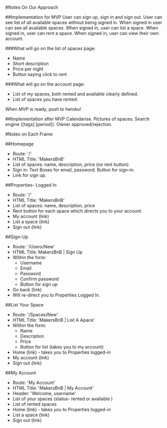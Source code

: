 #Notes On Our Approach

##Implementation for MVP
User can sign up, sign in and sign out.
User can see list of all available spaces without being signed in.
When signed in user can see all available spaces.
When signed in, user can list a space.
When signed in, user can rent a space.
When signed in, user can view their own account.

###What will go on the list of spaces page:
- Name
- Short description
- Price per night
- Button saying click to rent

###What will go on the account page:
- List of my spaces, both rented and available clearly defined.
- List of spaces you have rented.

When MVP is ready, push to heroku!

##Implementation after MVP
Calendarise.
Pictures of spaces.
Search engine ([tags] [period]).
Owner approved/rejection.


#Notes on Each Frame

##Homepage
- Route: '/'
- HTML Title: 'MakersBnB'
- List of spaces: name, description, price (no rent button)
- Sign in: Text Boxes for email, password. Button for sign-in.
- Link for sign up.

##Properties- Logged In
- Route: '/'
- HTML Title: 'MakersBnB'
- List of spaces: name, description, price
- Rent button for each space which directs you to your account
- My account (link)
- List a space (link)
- Sign out (link)

##Sign-Up
- Route: '/Users/New'
- HTML Title: MakersBnB | Sign Up
- Within the form:
  - Username
  - Email
  - Password
  - Confirm password
  - Button for sign up
- Go back (link)
- Will re-direct you to Properties Logged In.

##List Your Space
- Route: '/Spaces/New'
- HTML Title: 'MakersBnB | List A Apace'
- Within the form:
  - Name
  - Description
  - Price
  - Button for list (takes you to my account)
- Home (link) - takes you to Properties logged-in
- My account (link)
- Sign out (link)

##My Account
- Route: 'My Account'
- HTML Title: 'MakersBnB | My Account'
- Header: 'Welcome, username'
- List of your spaces (status- rented or available )
- List of rented spaces
- Home (link) - takes you to Properties logged-in
- List a space (link)
- Sign out (link)

